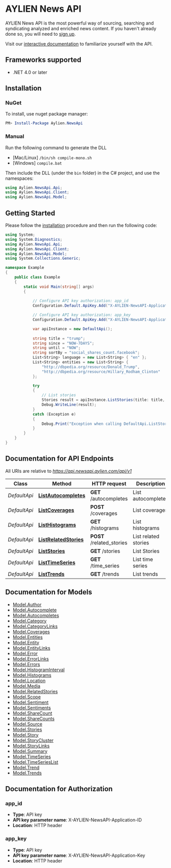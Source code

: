# AYLIEN News API

AYLIEN News API is the most powerful way of sourcing, searching and syndicating analyzed and enriched news content. If you haven't already done so, you will need to [sign up](https://newsapi.aylien.com/signup).

Visit our [interactive documentation](https://newsapi.aylien.com/docs/#swagger-ui-container) to familiarize yourself with the API.


## Frameworks supported
- .NET 4.0 or later

## Installation

### NuGet
To install, use nuget package manager:

```PowerShell
PM> Install-Package Aylien.NewsApi
```

### Manual
Run the following command to generate the DLL
- [Mac/Linux] `/bin/sh compile-mono.sh`
- [Windows] `compile.bat`

Then include the DLL (under the `bin` folder) in the C# project, and use the namespaces:
```csharp
using Aylien.NewsApi.Api;
using Aylien.NewsApi.Client;
using Aylien.NewsApi.Model;
```

## Getting Started
Please follow the [installation](#installation) procedure and then run the following code:

```csharp
using System;
using System.Diagnostics;
using Aylien.NewsApi.Api;
using Aylien.NewsApi.Client;
using Aylien.NewsApi.Model;
using System.Collections.Generic;

namespace Example
{
    public class Example
    {
        static void Main(string[] args)
        {
            
            // Configure API key authorization: app_id
            Configuration.Default.ApiKey.Add("X-AYLIEN-NewsAPI-Application-ID", "YOUR_APP_ID");

            // Configure API key authorization: app_key
            Configuration.Default.ApiKey.Add("X-AYLIEN-NewsAPI-Application-Key", "YOUR_APP_KEY");

            var apiInstance = new DefaultApi();
            
            string title = "trump";
            string since = "NOW-7DAYS";
            string until = "NOW";
            string sortBy = "social_shares_count.facebook";
            List<String> language = new List<String> { "en" };
            List<String> entities = new List<String> {
                "http://dbpedia.org/resource/Donald_Trump",
                "http://dbpedia.org/resource/Hillary_Rodham_Clinton"
            };

            try
            {
                // List stories
                Stories result = apiInstance.ListStories(title: title, publishedAtStart: since, publishedAtEnd: until, language: language, entitiesBodyLinksDbpedia: entities, sortBy: sortBy);
                Debug.WriteLine(result);
            }
            catch (Exception e)
            {
                Debug.Print("Exception when calling DefaultApi.ListStories: " + e.Message );
            }
        }
    }
}
```

## Documentation for API Endpoints

All URIs are relative to *https://api.newsapi.aylien.com/api/v1*

Class | Method | HTTP request | Description
------------ | ------------- | ------------- | -------------
*DefaultApi* | [**ListAutocompletes**](docs/DefaultApi.md#listautocompletes) | **GET** /autocompletes | List autocompletes
*DefaultApi* | [**ListCoverages**](docs/DefaultApi.md#listcoverages) | **POST** /coverages | List coverages
*DefaultApi* | [**ListHistograms**](docs/DefaultApi.md#listhistograms) | **GET** /histograms | List histograms
*DefaultApi* | [**ListRelatedStories**](docs/DefaultApi.md#listrelatedstories) | **POST** /related_stories | List related stories
*DefaultApi* | [**ListStories**](docs/DefaultApi.md#liststories) | **GET** /stories | List Stories
*DefaultApi* | [**ListTimeSeries**](docs/DefaultApi.md#listtimeseries) | **GET** /time_series | List time series
*DefaultApi* | [**ListTrends**](docs/DefaultApi.md#listtrends) | **GET** /trends | List trends


## Documentation for Models

 - [Model.Author](docs/Author.md)
 - [Model.Autocomplete](docs/Autocomplete.md)
 - [Model.Autocompletes](docs/Autocompletes.md)
 - [Model.Category](docs/Category.md)
 - [Model.CategoryLinks](docs/CategoryLinks.md)
 - [Model.Coverages](docs/Coverages.md)
 - [Model.Entities](docs/Entities.md)
 - [Model.Entity](docs/Entity.md)
 - [Model.EntityLinks](docs/EntityLinks.md)
 - [Model.Error](docs/Error.md)
 - [Model.ErrorLinks](docs/ErrorLinks.md)
 - [Model.Errors](docs/Errors.md)
 - [Model.HistogramInterval](docs/HistogramInterval.md)
 - [Model.Histograms](docs/Histograms.md)
 - [Model.Location](docs/Location.md)
 - [Model.Media](docs/Media.md)
 - [Model.RelatedStories](docs/RelatedStories.md)
 - [Model.Scope](docs/Scope.md)
 - [Model.Sentiment](docs/Sentiment.md)
 - [Model.Sentiments](docs/Sentiments.md)
 - [Model.ShareCount](docs/ShareCount.md)
 - [Model.ShareCounts](docs/ShareCounts.md)
 - [Model.Source](docs/Source.md)
 - [Model.Stories](docs/Stories.md)
 - [Model.Story](docs/Story.md)
 - [Model.StoryCluster](docs/StoryCluster.md)
 - [Model.StoryLinks](docs/StoryLinks.md)
 - [Model.Summary](docs/Summary.md)
 - [Model.TimeSeries](docs/TimeSeries.md)
 - [Model.TimeSeriesList](docs/TimeSeriesList.md)
 - [Model.Trend](docs/Trend.md)
 - [Model.Trends](docs/Trends.md)


## Documentation for Authorization

### app_id

- **Type**: API key
- **API key parameter name**: X-AYLIEN-NewsAPI-Application-ID
- **Location**: HTTP header

### app_key

- **Type**: API key
- **API key parameter name**: X-AYLIEN-NewsAPI-Application-Key
- **Location**: HTTP header
